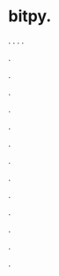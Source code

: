 # bitpy.
.
.
.
.












.






















































.
























.



























.

















































































.































































.































































































.















.


































































.
























































































.




.






.
























.
